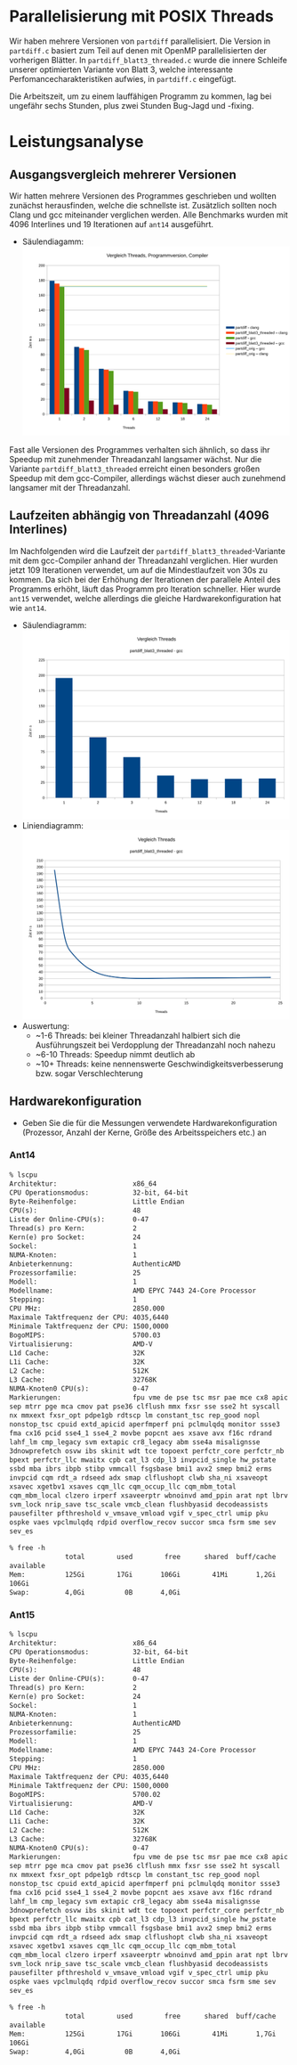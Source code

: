 # Parallelisierung mit POSIX Threads
Wir haben mehrere Versionen von `partdiff` parallelisiert. Die Version in `partdiff.c` basiert zum Teil auf denen mit OpenMP parallelisierten der vorherigen Blätter. In `partdiff_blatt3_threaded.c` wurde die innere Schleife unserer optimierten Variante von Blatt 3, welche interessante Perfomancecharakteristiken aufwies, in `partdiff.c` eingefügt.

Die Arbeitszeit, um zu einem lauffähigen Programm zu kommen, lag bei ungefähr sechs Stunden, plus zwei Stunden Bug-Jagd und -fixing.

# Leistungsanalyse
## Ausgangsvergleich mehrerer Versionen
Wir hatten mehrere Versionen des Programmes geschrieben und wollten zunächst herausfinden, welche die schnellste ist. Zusätzlich sollten noch Clang und gcc miteinander verglichen werden. Alle Benchmarks wurden mit 4096 Interlines und 19 Iterationen auf `ant14` ausgeführt.
- Säulendiagamm:
  ![Vergleich](pdf_attachment/bench0.svg)

Fast alle Versionen des Programmes verhalten sich ähnlich, so dass ihr Speedup mit zunehmender Threadanzahl langsamer wächst. Nur die Variante `partdiff_blatt3_threaded` erreicht einen besonders großen Speedup mit dem gcc-Compiler, allerdings wächst dieser auch zunehmend langsamer mit der Threadanzahl.

## Laufzeiten abhängig von Threadanzahl (4096 Interlines)
Im Nachfolgenden wird die Laufzeit der `partdiff_blatt3_threaded`-Variante mit dem gcc-Compiler anhand der Threadanzahl verglichen. Hier wurden jetzt 109 Iterationen verwendet, um auf die Mindestlaufzeit von 30s zu kommen. Da sich bei der Erhöhung der Iterationen der parallele Anteil des Programms erhöht, läuft das Programm pro Iteration schneller. Hier wurde `ant15` verwendet, welche allerdings die gleiche Hardwarekonfiguration hat wie `ant14`.
- Säulendiagramm:
  ![Laufzeiten 1](pdf_attachment/bench1_bar.svg)
- Liniendiagramm:
  ![Laufzeiten 2](pdf_attachment/bench1_scatter.svg)
- Auswertung:
  + ~1-6 Threads: bei kleiner Threadanzahl halbiert sich die Ausführungszeit bei Verdopplung der Threadanzahl noch nahezu
  + ~6-10 Threads: Speedup nimmt deutlich ab
  + ~10+ Threads: keine nennenswerte Geschwindigkeitsverbesserung bzw. sogar Verschlechterung
## Hardwarekonfiguration
- Geben Sie die für die Messungen verwendete Hardwarekonfiguration (Prozessor, Anzahl der Kerne, Größe des Arbeitsspeichers etc.) an
### Ant14
```
% lscpu
Architektur:                   x86_64
CPU Operationsmodus:           32-bit, 64-bit
Byte-Reihenfolge:              Little Endian
CPU(s):                        48
Liste der Online-CPU(s):       0-47
Thread(s) pro Kern:            2
Kern(e) pro Socket:            24
Sockel:                        1
NUMA-Knoten:                   1
Anbieterkennung:               AuthenticAMD
Prozessorfamilie:              25
Modell:                        1
Modellname:                    AMD EPYC 7443 24-Core Processor
Stepping:                      1
CPU MHz:                       2850.000
Maximale Taktfrequenz der CPU: 4035,6440
Minimale Taktfrequenz der CPU: 1500,0000
BogoMIPS:                      5700.03
Virtualisierung:               AMD-V
L1d Cache:                     32K
L1i Cache:                     32K
L2 Cache:                      512K
L3 Cache:                      32768K
NUMA-Knoten0 CPU(s):           0-47
Markierungen:                  fpu vme de pse tsc msr pae mce cx8 apic sep mtrr pge mca cmov pat pse36 clflush mmx fxsr sse sse2 ht syscall nx mmxext fxsr_opt pdpe1gb rdtscp lm constant_tsc rep_good nopl nonstop_tsc cpuid extd_apicid aperfmperf pni pclmulqdq monitor ssse3 fma cx16 pcid sse4_1 sse4_2 movbe popcnt aes xsave avx f16c rdrand lahf_lm cmp_legacy svm extapic cr8_legacy abm sse4a misalignsse 3dnowprefetch osvw ibs skinit wdt tce topoext perfctr_core perfctr_nb bpext perfctr_llc mwaitx cpb cat_l3 cdp_l3 invpcid_single hw_pstate ssbd mba ibrs ibpb stibp vmmcall fsgsbase bmi1 avx2 smep bmi2 erms invpcid cqm rdt_a rdseed adx smap clflushopt clwb sha_ni xsaveopt xsavec xgetbv1 xsaves cqm_llc cqm_occup_llc cqm_mbm_total cqm_mbm_local clzero irperf xsaveerptr wbnoinvd amd_ppin arat npt lbrv svm_lock nrip_save tsc_scale vmcb_clean flushbyasid decodeassists pausefilter pfthreshold v_vmsave_vmload vgif v_spec_ctrl umip pku ospke vaes vpclmulqdq rdpid overflow_recov succor smca fsrm sme sev sev_es
```

```
% free -h
              total        used        free      shared  buff/cache   available
Mem:          125Gi        17Gi       106Gi        41Mi       1,2Gi       106Gi
Swap:         4,0Gi          0B       4,0Gi
```

### Ant15
```
% lscpu
Architektur:                   x86_64
CPU Operationsmodus:           32-bit, 64-bit
Byte-Reihenfolge:              Little Endian
CPU(s):                        48
Liste der Online-CPU(s):       0-47
Thread(s) pro Kern:            2
Kern(e) pro Socket:            24
Sockel:                        1
NUMA-Knoten:                   1
Anbieterkennung:               AuthenticAMD
Prozessorfamilie:              25
Modell:                        1
Modellname:                    AMD EPYC 7443 24-Core Processor
Stepping:                      1
CPU MHz:                       2850.000
Maximale Taktfrequenz der CPU: 4035,6440
Minimale Taktfrequenz der CPU: 1500,0000
BogoMIPS:                      5700.02
Virtualisierung:               AMD-V
L1d Cache:                     32K
L1i Cache:                     32K
L2 Cache:                      512K
L3 Cache:                      32768K
NUMA-Knoten0 CPU(s):           0-47
Markierungen:                  fpu vme de pse tsc msr pae mce cx8 apic sep mtrr pge mca cmov pat pse36 clflush mmx fxsr sse sse2 ht syscall nx mmxext fxsr_opt pdpe1gb rdtscp lm constant_tsc rep_good nopl nonstop_tsc cpuid extd_apicid aperfmperf pni pclmulqdq monitor ssse3 fma cx16 pcid sse4_1 sse4_2 movbe popcnt aes xsave avx f16c rdrand lahf_lm cmp_legacy svm extapic cr8_legacy abm sse4a misalignsse 3dnowprefetch osvw ibs skinit wdt tce topoext perfctr_core perfctr_nb bpext perfctr_llc mwaitx cpb cat_l3 cdp_l3 invpcid_single hw_pstate ssbd mba ibrs ibpb stibp vmmcall fsgsbase bmi1 avx2 smep bmi2 erms invpcid cqm rdt_a rdseed adx smap clflushopt clwb sha_ni xsaveopt xsavec xgetbv1 xsaves cqm_llc cqm_occup_llc cqm_mbm_total cqm_mbm_local clzero irperf xsaveerptr wbnoinvd amd_ppin arat npt lbrv svm_lock nrip_save tsc_scale vmcb_clean flushbyasid decodeassists pausefilter pfthreshold v_vmsave_vmload vgif v_spec_ctrl umip pku ospke vaes vpclmulqdq rdpid overflow_recov succor smca fsrm sme sev sev_es
```

```
% free -h
              total        used        free      shared  buff/cache   available
Mem:          125Gi        17Gi       106Gi        41Mi       1,7Gi       106Gi
Swap:         4,0Gi          0B       4,0Gi
```

